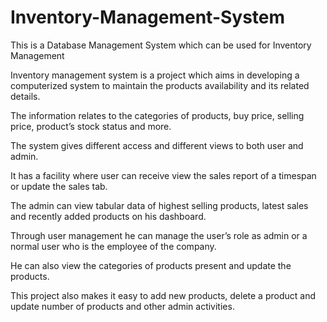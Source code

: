 # Inventory-Management-System
This is a Database Management System which can be used for Inventory Management 

Inventory management system is a project which aims in developing a computerized system to maintain the products availability and its related details. 

The information relates to the categories of products, buy price, selling price, product’s stock status and more. 

The system gives different access and different views to both user and admin. 

It has a facility where user can receive view the sales report of a timespan or update the sales tab.

The admin can view tabular data of highest selling products, latest sales and recently added products on his dashboard. 

Through user management he can manage the user’s role as admin or a normal user who is the employee of the company. 

He can also view the categories of products present and update the products.

This project also makes it easy to add new products, delete a product and update number of products and other admin activities.
